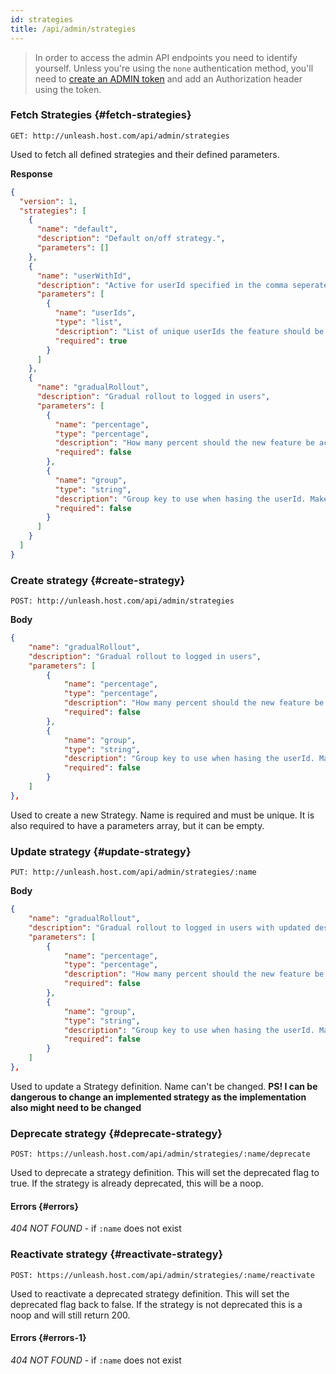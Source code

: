 ```yaml
---
id: strategies
title: /api/admin/strategies
---
```


> In order to access the admin API endpoints you need to identify yourself. Unless you're using the `none` authentication method, you'll need to [create an ADMIN token](../../user_guide/api-token) and add an Authorization header using the token.

### Fetch Strategies {#fetch-strategies}

`GET: http://unleash.host.com/api/admin/strategies`

Used to fetch all defined strategies and their defined parameters.

**Response**

```json
{
  "version": 1,
  "strategies": [
    {
      "name": "default",
      "description": "Default on/off strategy.",
      "parameters": []
    },
    {
      "name": "userWithId",
      "description": "Active for userId specified in the comma seperated 'userIds' parameter.",
      "parameters": [
        {
          "name": "userIds",
          "type": "list",
          "description": "List of unique userIds the feature should be active for.",
          "required": true
        }
      ]
    },
    {
      "name": "gradualRollout",
      "description": "Gradual rollout to logged in users",
      "parameters": [
        {
          "name": "percentage",
          "type": "percentage",
          "description": "How many percent should the new feature be active for.",
          "required": false
        },
        {
          "name": "group",
          "type": "string",
          "description": "Group key to use when hasing the userId. Makes sure that the same user get different value for different groups",
          "required": false
        }
      ]
    }
  ]
}
```

### Create strategy {#create-strategy}

`POST: http://unleash.host.com/api/admin/strategies`

**Body**

```json
{
    "name": "gradualRollout",
    "description": "Gradual rollout to logged in users",
    "parameters": [
        {
            "name": "percentage",
            "type": "percentage",
            "description": "How many percent should the new feature be active for.",
            "required": false
        },
        {
            "name": "group",
            "type": "string",
            "description": "Group key to use when hasing the userId. Makes sure that the same user get different value for different groups",
            "required": false
        }
    ]
},
```

Used to create a new Strategy. Name is required and must be unique. It is also required to have a parameters array, but it can be empty.

### Update strategy {#update-strategy}

`PUT: http://unleash.host.com/api/admin/strategies/:name`

**Body**

```json
{
    "name": "gradualRollout",
    "description": "Gradual rollout to logged in users with updated desc",
    "parameters": [
        {
            "name": "percentage",
            "type": "percentage",
            "description": "How many percent should the new feature be active for.",
            "required": false
        },
        {
            "name": "group",
            "type": "string",
            "description": "Group key to use when hasing the userId. Makes sure that the same user get different value for different groups",
            "required": false
        }
    ]
},
```

Used to update a Strategy definition. Name can't be changed. **PS! I can be dangerous to change an implemented strategy as the implementation also might need to be changed**

### Deprecate strategy {#deprecate-strategy}

`POST: https://unleash.host.com/api/admin/strategies/:name/deprecate`

Used to deprecate a strategy definition. This will set the deprecated flag to true. If the strategy is already deprecated, this will be a noop.

#### Errors {#errors}

_404 NOT FOUND_ - if `:name` does not exist

### Reactivate strategy {#reactivate-strategy}

`POST: https://unleash.host.com/api/admin/strategies/:name/reactivate`

Used to reactivate a deprecated strategy definition. This will set the deprecated flag back to false. If the strategy is not deprecated this is a noop and will still return 200.

#### Errors {#errors-1}

_404 NOT FOUND_ - if `:name` does not exist
